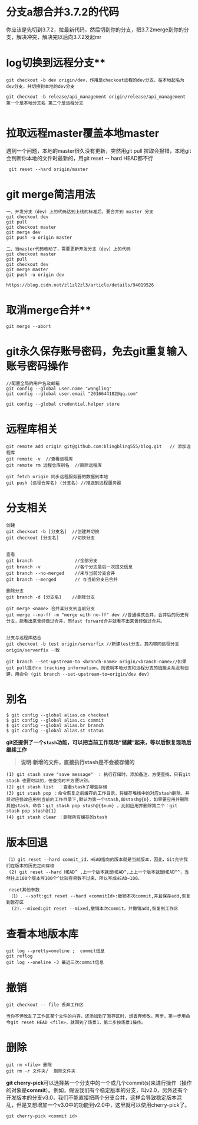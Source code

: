 #  分支a想合并3.7.2的代码

你应该是先切到3.7.2，拉最新代码，然后切到你的分支，把3.7.2merge到你的分支，解决冲突，解决完以后向3.7.2发起mr 

# log切换到远程分支**

```
git checkout -b dev origin/dev，作用是checkout远程的dev分支，在本地起名为dev分支，并切换到本地的dev分支

git checkout -b release/api_management origin/release/api_management  第一个是本地分支名 第二个是远程分支


```

# 拉取远程master覆盖本地master

遇到一个问题，本地的master很久没有更新，突然用git pull 拉取会报错，本地git会判断你本地的文件时最新的，用git reset -- hard HEAD都不行

```
 git reset --hard origin/master
```



# git merge简洁用法

```bask
一、开发分支（dev）上的代码达到上线的标准后，要合并到 master 分支
git checkout dev
git pull
git checkout master
git merge dev
git push -u origin master

二、当master代码改动了，需要更新开发分支（dev）上的代码
git checkout master 
git pull 
git checkout dev
git merge master 
git push -u origin dev

https://blog.csdn.net/zl1zl2zl3/article/details/94019526
```



# 取消merge合并**

```
git merge --abort
```

# **git永久保存账号密码，免去git重复输入账号密码操作**

```
//配置全局的用户名及邮箱
git config --global user.name "wangling"
git config --global user.email "2016644182@qq.com"

git config --global credential.helper store
```

# **远程库相关**

```
git remote add origin git@github.com:blingbling555/blog.git   // 添加远程库
git remote -v  //查看远程库
git remote rm 远程仓库别名  //删除远程库

git fetch origin 同步远程服务器的数据到本地
git push (远程仓库名) (分支名) //推送到远程服务器
```



# **分支相关**

```
创建
git checkout -b [分支名]  //创建并切换
git checkout [分支名]     //切换分支


查看
git branch                //全部分支
git branch -v             //各个分支最后一次提交信息
git branch --no-merged    //未与当前分支合并
git branch --merged       // 与当前分支已合并

删除分支
git branch -d [分支名]    //删除分支

git merge <name> 合并某分支到当前分支
git merge --no-ff -m "merge with no-ff" dev //普通模式合并，合并后的历史有分支，能看出来曾经做过合并，而fast forward合并就看不出来曾经做过合并。


分支与远程库结合
git checkout -b test origin/serverfix //新建test分支，其内容同远程分支 origin/serverfix 一致

git branch --set-upstream-to <branch-name> origin/<branch-name>//如果git pull提示no tracking information，则说明本地分支和远程分支的链接关系没有创建，用命令 (git branch --set-upstream-to=origin/dev dev)

```



# **别名**

```
$ git config --global alias.co checkout
$ git config --global alias.ci commit
$ git config --global alias.br branch
$ git config --global alias.st status
```



**git还提供了一个`stash`功能，可以把当前工作现场“储藏”起来，等以后恢复现场后继续工作**

> **说明:新增的文件，直接执行stash是不会被存储的**

```
(1) git stash save "save message"  : 执行存储时，添加备注，方便查找，只有git stash 也要可以的，但查找时不方便识别。
(2) git stash list  ：查看stash了哪些存储
(3) git stash pop ：命令恢复之前缓存的工作目录，将缓存堆栈中的对应stash删除，并将对应修改应用到当前的工作目录下,默认为第一个stash,即stash@{0}，如果要应用并删除其他stash，命令：git stash pop stash@{$num} ，比如应用并删除第二个：git stash pop stash@{1}
(4) git stash clear ：删除所有缓存的stash
```



# **版本回退**

```
（1）git reset --hard commit_id，HEAD指向的版本就是当前版本，因此，Git允许我们在版本的历史之间穿梭
 (2) git reset --hard HEAD^ ,上一个版本就是HEAD^,上上一个版本就是HEAD^^，当然往上100个版本写100个^比较容易数不过来，所以写成HEAD~100。
 
 reset其他参数
 （1）. --soft:git reset --hard <commitId>:撤销本次commit,并且保存add,恢复到暂存区
  (2).--mixed:git reset --mixed,撤销本次commit，并撤销add,恢复到工作区
```



# **查看本地版本库**

```
git log --pretty=oneline ;  commit信息 
git reflog
git log --oneline -3 最近三次commit信息
```

# **撤销**

```
git checkout -- file 丢弃工作区

当你不但改乱了工作区某个文件的内容，还添加到了暂存区时，想丢弃修改。两步，第一步用命令git reset HEAD <file>，就回到了场景1，第二步按场景1操作。
```

# **删除**

```
git rm <file> 删除
git rm -r 文件夹/  删除文件夹
```





**git cherry-pick**可以选择某一个分支中的一个或几个commit(s)来进行操作（操作的对象是**commit**）。例如，假设我们有个稳定版本的分支，叫v2.0，另外还有个开发版本的分支v3.0，我们不能直接把两个分支合并，这样会导致稳定版本混乱，但是又想增加一个v3.0中的功能到v2.0中，这里就可以使用cherry-pick了。

```
git cherry-pick <commit id>
```

